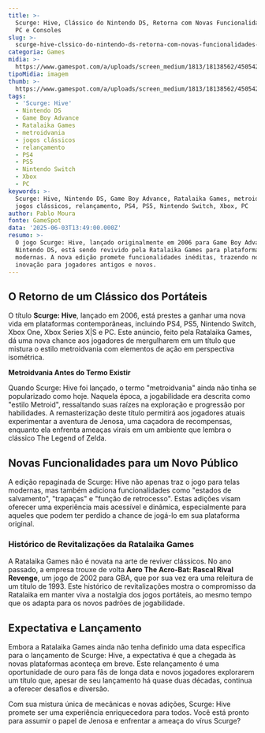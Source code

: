```yaml
---
title: >-
  Scurge: Hive, Clássico do Nintendo DS, Retorna com Novas Funcionalidades para
  PC e Consoles
slug: >-
  scurge-hive-clssico-do-nintendo-ds-retorna-com-novas-funcionalidades-para-pc-e-consoles
categoria: Games
midia: >-
  https://www.gamespot.com/a/uploads/screen_medium/1813/18138562/4505426-scurgehive2025.jpg
tipoMidia: imagem
thumb: >-
  https://www.gamespot.com/a/uploads/screen_medium/1813/18138562/4505426-scurgehive2025.jpg
tags:
  - 'Scurge: Hive'
  - Nintendo DS
  - Game Boy Advance
  - Ratalaika Games
  - metroidvania
  - jogos clássicos
  - relançamento
  - PS4
  - PS5
  - Nintendo Switch
  - Xbox
  - PC
keywords: >-
  Scurge: Hive, Nintendo DS, Game Boy Advance, Ratalaika Games, metroidvania,
  jogos clássicos, relançamento, PS4, PS5, Nintendo Switch, Xbox, PC
author: Pablo Moura
fonte: GameSpot
data: '2025-06-03T13:49:00.000Z'
resumo: >-
  O jogo Scurge: Hive, lançado originalmente em 2006 para Game Boy Advance e
  Nintendo DS, está sendo revivido pela Ratalaika Games para plataformas
  modernas. A nova edição promete funcionalidades inéditas, trazendo nostalgia e
  inovação para jogadores antigos e novos.
---
```

## O Retorno de um Clássico dos Portáteis

O título **Scurge: Hive**, lançado em 2006, está prestes a ganhar uma nova vida em plataformas contemporâneas, incluindo PS4, PS5, Nintendo Switch, Xbox One, Xbox Series X|S e PC. Este anúncio, feito pela Ratalaika Games, dá uma nova chance aos jogadores de mergulharem em um título que mistura o estilo metroidvania com elementos de ação em perspectiva isométrica.

**Metroidvania Antes do Termo Existir**

Quando Scurge: Hive foi lançado, o termo "metroidvania" ainda não tinha se popularizado como hoje. Naquela época, a jogabilidade era descrita como "estilo Metroid", ressaltando suas raízes na exploração e progressão por habilidades. A remasterização deste título permitirá aos jogadores atuais experimentar a aventura de Jenosa, uma caçadora de recompensas, enquanto ela enfrenta ameaças virais em um ambiente que lembra o clássico The Legend of Zelda.

## Novas Funcionalidades para um Novo Público

A edição repaginada de Scurge: Hive não apenas traz o jogo para telas modernas, mas também adiciona funcionalidades como "estados de salvamento", "trapaças" e "função de retrocesso". Estas adições visam oferecer uma experiência mais acessível e dinâmica, especialmente para aqueles que podem ter perdido a chance de jogá-lo em sua plataforma original.

### Histórico de Revitalizações da Ratalaika Games

A Ratalaika Games não é novata na arte de reviver clássicos. No ano passado, a empresa trouxe de volta **Aero The Acro-Bat: Rascal Rival Revenge**, um jogo de 2002 para GBA, que por sua vez era uma releitura de um título de 1993. Este histórico de revitalizações mostra o compromisso da Ratalaika em manter viva a nostalgia dos jogos portáteis, ao mesmo tempo que os adapta para os novos padrões de jogabilidade.

## Expectativa e Lançamento

Embora a Ratalaika Games ainda não tenha definido uma data específica para o lançamento de Scurge: Hive, a expectativa é que a chegada às novas plataformas aconteça em breve. Este relançamento é uma oportunidade de ouro para fãs de longa data e novos jogadores explorarem um título que, apesar de seu lançamento há quase duas décadas, continua a oferecer desafios e diversão.

Com sua mistura única de mecânicas e novas adições, Scurge: Hive promete ser uma experiência enriquecedora para todos. Você está pronto para assumir o papel de Jenosa e enfrentar a ameaça do vírus Scurge?

